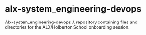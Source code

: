 # alx-system_engineering-devops
Alx-system_engineering-devops 
A repository containing files and directories for the ALX/Holberton School onboarding session.
